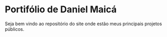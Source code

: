 # Portifólio de Daniel Maicá

Seja bem vindo ao repositório do site onde estão meus principais projetos públicos.

